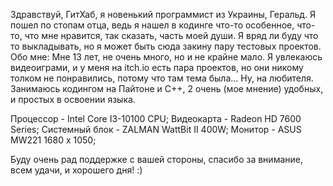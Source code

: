 Здравствуй, ГитХаб, я новенький программист из Украины, Геральд. Я пошел по стопам отца, ведь я нашел в кодинге что-то особенное, что-то, что мне нравится, так сказать, часть моей души. Я вряд ли буду что то выкладывать, но я может быть сюда закину пару тестовых проектов.
Обо мне: Мне 13 лет, не очень много, но и не крайне мало. Я увлекаюсь видеоиграми, и у меня на itch.io есть пара проектов, но они никому толком не понравились, потому что там тема была... Ну, на любителя. Занимаюсь кодингом на Пайтоне и C++, 2 очень (мое мнение) удобных, и простых в освоении языка.

Процессор - Intel Core I3-10100 CPU;
Видеокарта - Radeon HD 7600 Series;
Системный блок - ZALMAN WattBit II 400W;
Монитор - ASUS MW221 1680 х 1050;

Буду очень рад поддержке с вашей стороны, спасибо за внимание, всем удачи, и хорошего дня! :)
